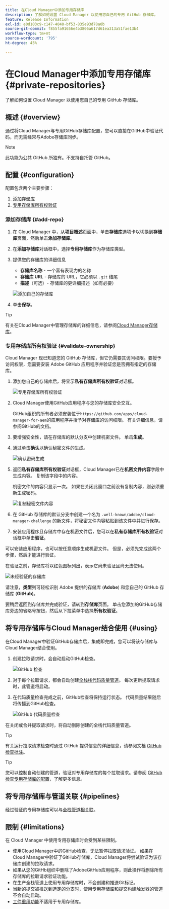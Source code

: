 ```yaml
---
title: 在Cloud Manager中添加专用存储库
description: 了解如何设置 Cloud Manager 以使用您自己的专用 GitHub 存储库。
feature: Release Information
exl-id: e0d103c9-c147-4040-bf53-835e93d78a0b
source-git-commit: f855fa91656e4b3806a617d61ea313a51fae13b4
workflow-type: tm+mt
source-wordcount: '795'
ht-degree: 45%

---
```



# 在Cloud Manager中添加专用存储库 {#private-repositories}

了解如何设置 Cloud Manager 以使用您自己的专用 GitHub 存储库。

## 概述 {#overview}

通过将Cloud Manager与专用GitHub存储库配置，您可以直接在GitHub中验证代码，而无需经常与Adobe存储库同步。

>[!NOTE]
>
>此功能为公共 GitHub 所独有。不支持自托管 GitHub。

## 配置 {#configuration}

配置包含两个主要步骤：

1. [添加存储库](#add-repo)
1. [专用存储库所有权验证](#validate-ownership)

### 添加存储库 {#add-repo}

1. 在 Cloud Manager 中，从&#x200B;**项目概述**&#x200B;页面中，单击&#x200B;**存储库**&#x200B;选项卡以切换到&#x200B;**存储库**&#x200B;页面，然后单击&#x200B;**添加存储库**。

1. 在&#x200B;**添加存储库**&#x200B;对话框中，选择&#x200B;**专用存储库**&#x200B;作为存储库类型。

1. 提供您的存储库的详细信息

   * **存储库名称** - 一个富有表现力的名称
   * **存储库 URL** - 存储库的 URL，它必须以 `.git` 结尾
   * **描述**（可选）- 存储库的更详细描述（如有必要）

   ![添加自己的存储库](/help/assets/repositories/add-own-github.png)

1. 单击&#x200B;**保存**。

>[!TIP]
>
>有关在Cloud Manager中管理存储库的详细信息，请参阅[Cloud Manager存储库](/help/managing-code/managing-repositories.md)。

### 专用存储库所有权验证 {#validate-ownership}

Cloud Manager 现已知道您的 GitHub 存储库，但它仍需要其访问权限。要授予访问权限，您需要安装 Adobe GitHub 应用程序并验证您是否拥有指定的存储库。

1. 添加您自己的存储库后，将显示&#x200B;**私有存储库所有权验证**&#x200B;对话框。

   ![专用存储库所有权验证](/help/assets/repositories/private-repo-validate.png)

1. Cloud Manager使用GitHub应用程序与您的存储库安全交互。

   GitHub组织的所有者必须安装位于`https://github.com/apps/cloud-manager-for-aem`的应用程序并授予对存储库的访问权限。 有关详细信息，请参阅GitHub的文档。

1. 要增强安全性，请在存储库的默认分支中创建机密文件。 单击&#x200B;**生成**。

1. 通过单击&#x200B;**确认**&#x200B;以确认秘密文件的生成。

   ![确认密码生成](/help/assets/repositories/confirm-generation.png)

1. 返回&#x200B;**私有存储库所有权验证**&#x200B;对话框，Cloud Manager已在&#x200B;**机密文件内容**&#x200B;字段中生成内容。 复制该字段中的内容。

   机密文件的内容只显示一次。 如果在关闭此窗口之前没有复制内容，则必须重新生成密码。

   ![复制秘密文件内容](/help/assets/repositories/new-secret.png)

1. 在 GitHub 存储库的默认分支中创建一个名为 `.well-known/adobe/cloud-manager-challenge` 的新文件，将秘密文件内容粘贴到该文件中并进行保存。

1. 安装应用程序且存储库中存在机密文件后，您可以在&#x200B;**私有存储库所有权验证**&#x200B;对话框中单击&#x200B;**验证**。

可以安装应用程序，也可以按任意顺序生成机密文件。 但是，必须先完成这两个步骤，然后才能进行验证。

在验证之前，存储库将以红色图标列出，表示它尚未验证且尚无法使用。

![未经验证的存储库](/help/assets/repositories/unvalidated-repo.png)

请注意，**类型**&#x200B;列可轻松识别 Adobe 提供的存储库 (**Adobe**) 和您自己的 GitHub 存储库 (**GitHub**)。

要稍后返回到存储库并完成验证，请转到&#x200B;**存储库**&#x200B;页面。 单击您添加的GitHub存储库旁边的省略号按钮，然后从下拉菜单中选择&#x200B;**所有权验证**。

## 将专用存储库与Cloud Manager结合使用 {#using}

在Cloud Manager中验证GitHub存储库后，集成即完成，您可以将该存储库与Cloud Manager结合使用。

1. 创建拉取请求时，会自动启动GitHub检查。

   ![GitHub 检查](/help/assets/repositories/github-checks.png)

1. 对于每个拉取请求，都会自动创建[全栈栈代码质量管道](/help/using/managing-pipelines.md)。 每次更新提取请求时，此管道将启动。

1. 在代码质量检查完成之前，GitHub检查将保持运行状态。 代码质量结果随后将传播到GitHub检查。

   ![GitHub 代码质量检查](/help/assets/repositories/github-code-quality.png)

在关闭或合并提取请求时，将自动删除创建的全栈代码质量管道。

>[!TIP]
>
>有关运行拉取请求检查时通过 GitHub 提供信息的详细信息，请参阅文档 [GitHub 检查批注](github-annotations.md)。

>[!TIP]
>
>您可以控制自动创建的管道，验证对专用存储库的每个拉取请求。请参阅 [GitHub 检查专用存储库的配置](github-check-config.md)，了解更多信息。

## 将专用存储库与管道关联 {#pipelines}

经过验证的专用存储库可以与[全栈管道相关联](/help/overview/ci-cd-pipelines.md)。

## 限制 {#limitations}

在 Cloud Manager 中使用专用存储库时会受到某些限制。

* 使用Cloud Manager中的GitHub检查，无法暂停拉取请求验证。 如果在Cloud Manager中验证了GitHub存储库，Cloud Manager将尝试验证为该存储库创建的拉取请求。
* 如果从您的GitHb组织中删除了AdobeGitHub应用程序，则此操作将删除所有存储库的拉取请求验证功能。
* 在生产全栈管道上使用专用存储库时，不会创建和推送Git标记。
* 当新的提交被推送到选定的分支时，使用专用存储库和提交构建触发器的管道不会自动启动。
* [工件重用功能](/help/getting-started/project-setup.md#build-artifact-reuse)不适用于专用存储库。
